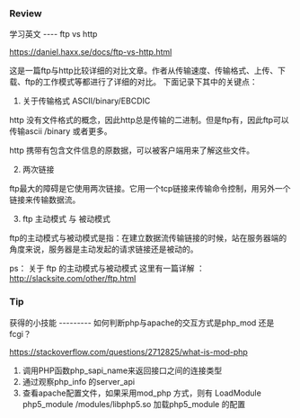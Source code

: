 ### Review

学习英文 ---- ftp vs http

https://daniel.haxx.se/docs/ftp-vs-http.html

这是一篇ftp与http比较详细的对比文章。作者从传输速度、传输格式、上传、下载、ftp的工作模式等都进行了详细的对比。
下面记录下其中的关键点：

1. 关于传输格式 ASCII/binary/EBCDIC

http 没有文件格式的概念，因此http总是传输的二进制。但是ftp有，因此ftp可以传输ascii /binary  或者更多。

http 携带有包含文件信息的原数据，可以被客户端用来了解这些文件。

2. 两次链接

ftp最大的障碍是它使用两次链接。它用一个tcp链接来传输命令控制，用另外一个链接来传输数据流。


3. ftp 主动模式 与 被动模式

ftp的主动模式与被动模式是指：在建立数据流传输链接的时候，站在服务器端的角度来说，服务器是主动发起的请求链接还是被动的。

ps： 关于 ftp 的主动模式与被动模式  这里有一篇详解 ：http://slacksite.com/other/ftp.html






### Tip

获得的小技能 --------- 如何判断php与apache的交互方式是php_mod 还是 fcgi？

https://stackoverflow.com/questions/2712825/what-is-mod-php

1. 调用PHP函数php_sapi_name来返回接口之间的连接类型
2. 通过观察php_info 的server_api
3. 查看apache配置文件，如果采用mod_php 方式，则有
   LoadModule php5_module        /modules/libphp5.so
   加载php5_module 的配置

